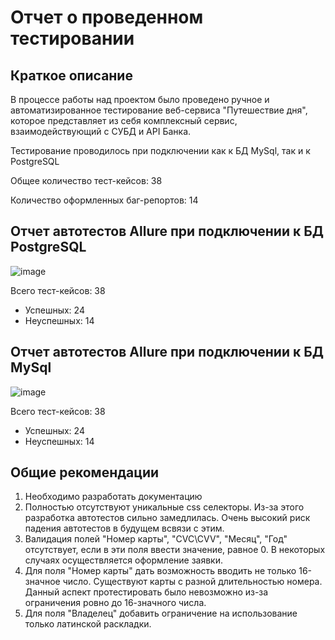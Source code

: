 # Отчет о проведенном тестировании
## Краткое описание
В процессе работы над проектом было проведено ручное и автоматизированное тестирование веб-сервиса "Путешествие дня", которое представляет из себя комплексный сервис, взаимодействующий с СУБД и API Банка.

Тестирование проводилось при подключении как к БД MySql, так и к PostgreSQL

Общее количество тест-кейсов: 38

Количество оформленных баг-репортов: 14

## Отчет автотестов Allure при подключении к БД PostgreSQL
![image](https://user-images.githubusercontent.com/97331580/192089791-92ea9a81-d891-41de-961d-a9fa1a43188e.png)

Всего тест-кейсов: 38
* Успешных: 24
* Неуспешных: 14

## Отчет автотестов Allure при подключении к БД MySql
![image](https://user-images.githubusercontent.com/97331580/192089977-ca2731ac-e132-4ced-b590-d41f5b6b4a3f.png)

Всего тест-кейсов: 38
* Успешных: 24
* Неуспешных: 14

## Общие рекомендации
1. Необходимо разработать документацию
2. Полностью отсутствуют уникальные css селекторы. Из-за этого разработка автотестов сильно замедлилась. Очень высокий риск падения автотестов в будущем всвязи с этим.
3. Валидация полей "Номер карты", "CVC\CVV", "Месяц", "Год" отсутствует, если в эти поля ввести значение, равное 0. В некоторых случаях осуществляется оформление заявки.
4. Для поля "Номер карты" дать возможность вводить не только 16-значное число. Существуют карты с разной длительностью номера. Данный аспект протестировать было невозможно из-за ограничения ровно до 16-значного числа.
5. Для поля "Владелец" добавить ограничение на использование только латинской раскладки.
